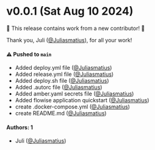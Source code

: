 # v0.0.1 (Sat Aug 10 2024)

:tada: This release contains work from a new contributor! :tada:

Thank you, Juli ([@Juliasmatius](https://github.com/Juliasmatius)), for all your work!

#### ⚠️ Pushed to `main`

- Added deploy.yml file ([@Juliasmatius](https://github.com/Juliasmatius))
- Added release.yml file ([@Juliasmatius](https://github.com/Juliasmatius))
- Added deploy.sh file ([@Juliasmatius](https://github.com/Juliasmatius))
- Added .autorc file ([@Juliasmatius](https://github.com/Juliasmatius))
- Added amber.yaml secrets file ([@Juliasmatius](https://github.com/Juliasmatius))
- Added flowise application quickstart ([@Juliasmatius](https://github.com/Juliasmatius))
- create .docker-compose.yml ([@Juliasmatius](https://github.com/Juliasmatius))
- create README.md ([@Juliasmatius](https://github.com/Juliasmatius))

#### Authors: 1

- Juli ([@Juliasmatius](https://github.com/Juliasmatius))
